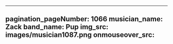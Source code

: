 ------
pagination_pageNumber: 1066
musician_name: Zack
band_name: Pup
img_src: images/musician1087.png
onmouseover_src: 
------
